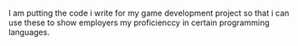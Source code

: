 I am putting the code i write for my game development project so that i can use these to show employers my proficienccy in certain programming languages.
